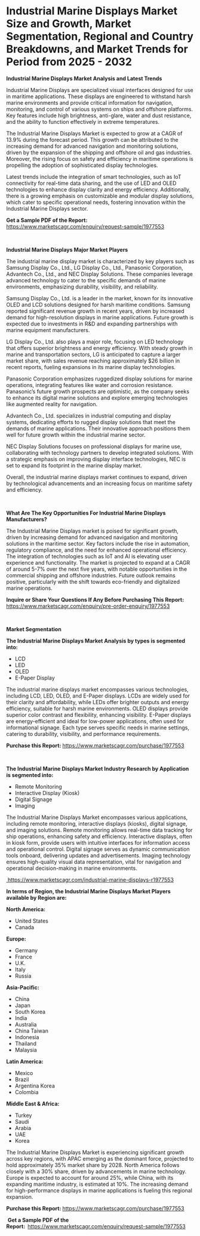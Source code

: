 <p><h1>Industrial Marine Displays Market Size and Growth, Market Segmentation, Regional and Country Breakdowns, and Market Trends for Period from 2025 -  2032</h1></p><p><strong>Industrial Marine Displays Market Analysis and Latest Trends</strong></p>
<p><p>Industrial Marine Displays are specialized visual interfaces designed for use in maritime applications. These displays are engineered to withstand harsh marine environments and provide critical information for navigation, monitoring, and control of various systems on ships and offshore platforms. Key features include high brightness, anti-glare, water and dust resistance, and the ability to function effectively in extreme temperatures.</p><p>The Industrial Marine Displays Market is expected to grow at a CAGR of 13.9% during the forecast period. This growth can be attributed to the increasing demand for advanced navigation and monitoring solutions, driven by the expansion of the shipping and offshore oil and gas industries. Moreover, the rising focus on safety and efficiency in maritime operations is propelling the adoption of sophisticated display technologies. </p><p>Latest trends include the integration of smart technologies, such as IoT connectivity for real-time data sharing, and the use of LED and OLED technologies to enhance display clarity and energy efficiency. Additionally, there is a growing emphasis on customizable and modular display solutions, which cater to specific operational needs, fostering innovation within the Industrial Marine Displays sector.</p></p>
<p><strong>Get a Sample PDF of the Report:&nbsp;</strong> <a href="https://www.marketscagr.com/enquiry/request-sample/1977553?utm_campaign=2198&utm_medium=2&utm_source=Github&utm_content=ia&utm_term=12042025&utm_id=industrial-marine-displays">https://www.marketscagr.com/enquiry/request-sample/1977553</a></p>
<p>&nbsp;</p>
<p><strong>Industrial Marine Displays Major Market Players</strong></p>
<p><p>The industrial marine display market is characterized by key players such as Samsung Display Co., Ltd., LG Display Co., Ltd., Panasonic Corporation, Advantech Co., Ltd., and NEC Display Solutions. These companies leverage advanced technology to cater to the specific demands of marine environments, emphasizing durability, visibility, and reliability.</p><p>Samsung Display Co., Ltd. is a leader in the market, known for its innovative OLED and LCD solutions designed for harsh maritime conditions. Samsung reported significant revenue growth in recent years, driven by increased demand for high-resolution displays in marine applications. Future growth is expected due to investments in R&D and expanding partnerships with marine equipment manufacturers.</p><p>LG Display Co., Ltd. also plays a major role, focusing on LED technology that offers superior brightness and energy efficiency. With steady growth in marine and transportation sectors, LG is anticipated to capture a larger market share, with sales revenue reaching approximately $26 billion in recent reports, fueling expansions in its marine display technologies.</p><p>Panasonic Corporation emphasizes ruggedized display solutions for marine operations, integrating features like water and corrosion resistance. Panasonic’s future growth prospects are optimistic, as the company seeks to enhance its digital marine solutions and explore emerging technologies like augmented reality for navigation.</p><p>Advantech Co., Ltd. specializes in industrial computing and display systems, dedicating efforts to rugged display solutions that meet the demands of marine applications. Their innovative approach positions them well for future growth within the industrial marine sector.</p><p>NEC Display Solutions focuses on professional displays for marine use, collaborating with technology partners to develop integrated solutions. With a strategic emphasis on improving display interface technologies, NEC is set to expand its footprint in the marine display market.</p><p>Overall, the industrial marine displays market continues to expand, driven by technological advancements and an increasing focus on maritime safety and efficiency.</p></p>
<p>&nbsp;</p>
<p><strong>What Are The Key Opportunities For Industrial Marine Displays Manufacturers?</strong></p>
<p><p>The Industrial Marine Displays market is poised for significant growth, driven by increasing demand for advanced navigation and monitoring solutions in the maritime sector. Key factors include the rise in automation, regulatory compliance, and the need for enhanced operational efficiency. The integration of technologies such as IoT and AI is elevating user experience and functionality. The market is projected to expand at a CAGR of around 5-7% over the next five years, with notable opportunities in the commercial shipping and offshore industries. Future outlook remains positive, particularly with the shift towards eco-friendly and digitalized marine operations.</p></p>
<p><strong>Inquire or Share Your Questions If Any Before Purchasing This Report:</strong> <a href="https://www.marketscagr.com/enquiry/pre-order-enquiry/1977553?utm_campaign=2198&utm_medium=2&utm_source=Github&utm_content=ia&utm_term=12042025&utm_id=industrial-marine-displays">https://www.marketscagr.com/enquiry/pre-order-enquiry/1977553</a></p>
<p>&nbsp;</p>
<p><strong>Market Segmentation</strong></p>
<p><strong>The Industrial Marine Displays Market Analysis by types is segmented into:</strong></p>
<p><ul><li>LCD</li><li>LED</li><li>OLED</li><li>E-Paper Display</li></ul></p>
<p><p>The industrial marine displays market encompasses various technologies, including LCD, LED, OLED, and E-Paper displays. LCDs are widely used for their clarity and affordability, while LEDs offer brighter outputs and energy efficiency, suitable for harsh marine environments. OLED displays provide superior color contrast and flexibility, enhancing visibility. E-Paper displays are energy-efficient and ideal for low-power applications, often used for informational signage. Each type serves specific needs in marine settings, catering to durability, visibility, and performance requirements.</p></p>
<p><strong>Purchase this Report:&nbsp;</strong><a href="https://www.marketscagr.com/purchase/1977553?utm_campaign=2198&utm_medium=2&utm_source=Github&utm_content=ia&utm_term=12042025&utm_id=industrial-marine-displays">https://www.marketscagr.com/purchase/1977553</a></p>
<p>&nbsp;</p>
<p><strong>The Industrial Marine Displays Market Industry Research by Application is segmented into:</strong></p>
<p><ul><li>Remote Monitoring</li><li>Interactive Display (Kiosk)</li><li>Digital Signage</li><li>Imaging</li></ul></p>
<p><p>The Industrial Marine Displays Market encompasses various applications, including remote monitoring, interactive displays (kiosks), digital signage, and imaging solutions. Remote monitoring allows real-time data tracking for ship operations, enhancing safety and efficiency. Interactive displays, often in kiosk form, provide users with intuitive interfaces for information access and operational control. Digital signage serves as dynamic communication tools onboard, delivering updates and advertisements. Imaging technology ensures high-quality visual data representation, vital for navigation and operational decision-making in marine environments.</p></p>
<p><a href="https://www.marketscagr.com/industrial-marine-displays-r1977553?utm_campaign=2198&utm_medium=2&utm_source=Github&utm_content=ia&utm_term=12042025&utm_id=industrial-marine-displays">&nbsp;https://www.marketscagr.com/industrial-marine-displays-r1977553</a></p>
<p><strong>In terms of Region, the Industrial Marine Displays Market Players available by Region are:</strong></p>
<p>
    <p> <strong> North America: </strong>
        <ul>
            <li>United States</li>
            <li>Canada</li>
        </ul>
        </p> 
    <p> <strong> Europe: </strong>
        <ul>
            <li>Germany</li>
            <li>France</li>
            <li>U.K.</li>
            <li>Italy</li>
            <li>Russia</li>
        </ul>
        </p> 
    <p> <strong> Asia-Pacific: </strong>
        <ul>
            <li>China</li>
            <li>Japan</li>
            <li>South Korea</li>
            <li>India</li>
            <li>Australia</li>
            <li>China Taiwan</li>
            <li>Indonesia</li>
            <li>Thailand</li>
            <li>Malaysia</li>
        </ul>
        </p> 
    <p> <strong> Latin America: </strong>
        <ul>
            <li>Mexico</li>
            <li>Brazil</li>
            <li>Argentina Korea</li>
            <li>Colombia</li>
        </ul>
        </p> 
    <p> <strong> Middle East & Africa: </strong>
        <ul>
            <li>Turkey</li>
            <li>Saudi</li>
            <li>Arabia</li>
            <li>UAE</li>
            <li>Korea</li>
        </ul>
    </p>
    </p>
<p><p>The Industrial Marine Displays Market is experiencing significant growth across key regions, with APAC emerging as the dominant force, projected to hold approximately 35% market share by 2028. North America follows closely with a 30% share, driven by advancements in marine technology. Europe is expected to account for around 25%, while China, with its expanding maritime industry, is estimated at 10%. The increasing demand for high-performance displays in marine applications is fueling this regional expansion.</p></p>
<p><strong>Purchase this Report: </strong><a href="https://www.marketscagr.com/purchase/1977553?utm_campaign=2198&utm_medium=2&utm_source=Github&utm_content=ia&utm_term=12042025&utm_id=industrial-marine-displays">https://www.marketscagr.com/purchase/1977553</a></p>
<p>&nbsp;<strong>Get a Sample PDF of the Report:&nbsp;&nbsp;</strong><a href="https://www.marketscagr.com/enquiry/request-sample/1977553?utm_campaign=2198&utm_medium=2&utm_source=Github&utm_content=ia&utm_term=12042025&utm_id=industrial-marine-displays">https://www.marketscagr.com/enquiry/request-sample/1977553</a></p>
<p><strong></strong></p>
<p><p></p><p></p><p></p></p>